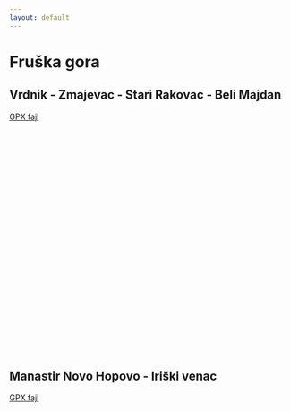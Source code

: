 ```yaml
---
layout: default
---
```


# Fruška gora

## Vrdnik - Zmajevac - Stari Rakovac - Beli Majdan

[GPX fajl](./fruska-gora-1.gpx)

<div id="map" style="height:400px;"></div>
<script type="module">
    const map = L.map('map');
    L.tileLayer('http://{s}.tile.openstreetmap.org/{z}/{x}/{y}.png', {
    attribution: 'Map data &copy; <a href="http://www.osm.org">OpenStreetMap</a>'
    }).addTo(map);

    // URL to your GPX file or the GPX itself as a XML string.
    const url = './fruska-gora-1.gpx';
    const options = {
        async: true,
        polyline_options: { color: 'red' },
    };

    const gpx = new L.GPX(url, options).on('loaded', (e) => {
        map.fitBounds(e.target.getBounds());
    }).addTo(map);
</script>

## Manastir Novo Hopovo - Iriški venac

[GPX fajl](./fruska-gora-2.gpx)

<div id="map2" style="height:400px;"></div>
<script type="module">
    const map = L.map('map2');
    L.tileLayer('http://{s}.tile.openstreetmap.org/{z}/{x}/{y}.png', {
    attribution: 'Map data &copy; <a href="http://www.osm.org">OpenStreetMap</a>'
    }).addTo(map);

    // URL to your GPX file or the GPX itself as a XML string.
    const url = './fruska-gora-2.gpx';
    const options = {
        async: true,
        polyline_options: { color: 'red' },
    };

    const gpx = new L.GPX(url, options).on('loaded', (e) => {
        map.fitBounds(e.target.getBounds());
    }).addTo(map);
</script>